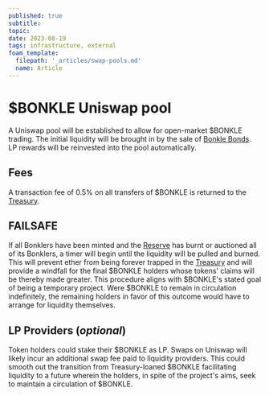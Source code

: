 ```yaml
---
published: true
subtitle:
topic:
date: 2023-08-19
tags: infrastructure, external
foam_template:
  filepath: '_articles/swap-pools.md'
  name: Article
---
```


# $BONKLE Uniswap pool

A Uniswap pool will be established to allow for open-market $BONKLE trading. The initial liquidity will be brought in by the sale of <a class="wiki-link" href="/articles/bonds">Bonkle Bonds</a>. LP rewards will be reinvested into the pool automatically.

## Fees
A transaction fee of 0.5% on all transfers of $BONKLE is returned to the <a class="wiki-link" href="/articles/treasury">Treasury</a>. 

## FAILSAFE
If all Bonklers have been minted and the <a class="wiki-link" href="/articles/reserve">Reserve</a> has burnt or auctioned all of its Bonklers, a timer will begin until the liquidity will be pulled and burned. This will prevent ether from being forever trapped in the <a class="wiki-link" href="/articles/treasury">Treasury</a> and will provide a windfall for the final $BONKLE holders whose tokens' claims will be thereby made greater. This procedure aligns with $BONKLE's stated goal of being a temporary project. Were $BONKLE to remain in circulation indefinitely, the remaining holders in favor of this outcome would have to arrange for liquidity themselves.

## LP Providers (*optional*)
Token holders could stake their $BONKLE as LP. Swaps on Uniswap will likely incur an additional swap fee paid to liquidity providers. This could smooth out the transition from Treasury-loaned \$BONKLE facilitating liquidity to a future wherein the holders, in spite of the project's aims, seek to maintain a circulation of \$BONKLE. 
